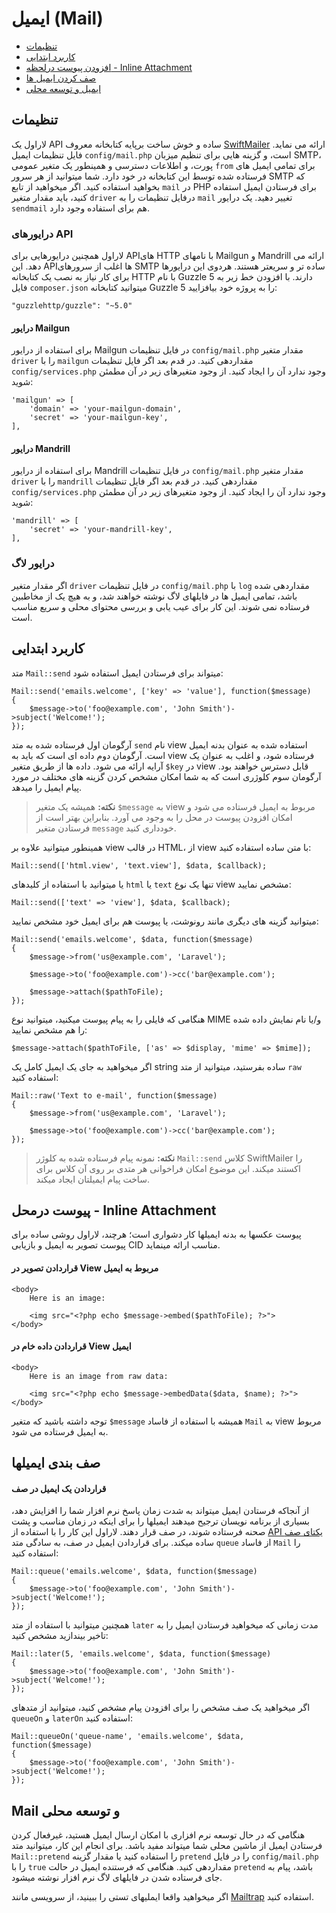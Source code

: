 # ایمیل (Mail)

- [تنظیمات](#configuration)
- [کاربرد ابتدایی](#basic-usage)
- [افزودن پیوست درلحظه - Inline Attachment](#embedding-inline-attachments)
- [صف کردن ایمیل ها](#queueing-mail)
- [ایمیل و توسعه محلی](#mail-and-local-development)

<a name="configuration"></a>
## تنظیمات

لاراول یک API ساده و خوش ساخت برپایه کتابخانه معروف [SwiftMailer](http://swiftmailer.org) ارائه می نماید. فایل تنظیمات ایمیل `config/mail.php` است، و گزینه هایی برای تنظیم میزبان SMTP، پورت، و اطلاعات دسترسی و همینطور یک متغیر عمومی `from` برای تمامی ایمیل های فرستاده شده توسط این کتابخانه در خود دارد. شما میتوانید از هر سرور SMTP که بخواهید استفاده کنید. اگر میخواهید از تابع `mail` در PHP برای فرستادن ایمیل استفاده کنید، باید مقدار متغیر `driver` درفایل تنظیمات را به `mail` تغییر دهید. یک درایور `sendmail` هم برای استفاده وجود دارد.

### درایورهای API

لاراول همچنین درایورهایی برای APIهای HTTP با نامهای Mailgun و Mandrill ارائه می دهد. این APIها اغلب از سرورهای SMTP ساده تر و سریعتر هستند. هردوی این درایورها برای کار نیاز به نصب یک کتابخانه HTTP با نام Guzzle 5 دارند. با افزودن خط زیر به فایل `composer.json` میتوانید کتابخانه Guzzle 5 را به پروژه خود بیافزایید:

	"guzzlehttp/guzzle": "~5.0"

#### درایور Mailgun

برای استفاده از درایور Mailgun در فایل تنظیمات `config/mail.php` مقدار متغیر `driver` را با `mailgun` مقداردهی کنید. در قدم بعد اگر فایل تنظیمات `config/services.php` وجود ندارد آن را ایجاد کنید. از وجود متغیرهای زیر در آن مطمئن شوید:

	'mailgun' => [
		'domain' => 'your-mailgun-domain',
		'secret' => 'your-mailgun-key',
	],

#### درایور Mandrill

برای استفاده از درایور Mandrill در فایل تنظیمات `config/mail.php` مقدار متغیر `driver` را با `mandrill` مقداردهی کنید. در قدم بعد اگر فایل تنظیمات `config/services.php` وجود ندارد آن را ایجاد کنید. از وجود متغیرهای زیر در آن مطمئن شوید:

	'mandrill' => [
		'secret' => 'your-mandrill-key',
	],

### درایور لاگ

اگر مقدار متغیر `driver` در فایل تنظیمات `config/mail.php` با `log` مقداردهی شده باشد، تمامی ایمیل ها در فایلهای لاگ نوشته خواهند شد، و به هیچ یک از مخاطبین فرستاده نمی شوند. این کار برای عیب یابی و بررسی محتوای محلی و سریع مناسب است.

<a name="basic-usage"></a>
## کاربرد ابتدایی

متد `Mail::send` میتواند برای فرستادن ایمیل استفاده شود:

	Mail::send('emails.welcome', ['key' => 'value'], function($message)
	{
		$message->to('foo@example.com', 'John Smith')->subject('Welcome!');
	});

آرگومان اول فرستاده شده به متد `send` نام view استفاده شده به عنوان بدنه ایمیل است. آرگومان دوم داده ای است که باید به view فرستاده شود، و اغلب به عنوان یک آرایه ارائه می شود. داده ها از طریق متغیر `$key` در view قابل دسترس خواهند بود. آرگومان سوم کلوژری است که به شما امکان مشخص کردن گزینه های مختلف در مورد پیام ایمیل را میدهد.

> **نکته:** همیشه یک متغیر `$message` به view مربوط به ایمیل فرستاده می شود و امکان افزودن پیوست در محل را به وجود می آورد. بنابراین بهتر است از فرستادن متغیر `message` خودداری کنید.

همینطور میتوانید علاوه بر view در قالب HTML، از view با متن ساده استفاده کنید:

	Mail::send(['html.view', 'text.view'], $data, $callback);

یا میتوانید با استفاده از کلیدهای `html` یا `text` تنها یک نوع view مشخص نمایید:

	Mail::send(['text' => 'view'], $data, $callback);

میتوانید گزینه های دیگری مانند رونوشت، یا پیوست هم برای ایمیل خود مشخص نمایید:

	Mail::send('emails.welcome', $data, function($message)
	{
		$message->from('us@example.com', 'Laravel');

		$message->to('foo@example.com')->cc('bar@example.com');

		$message->attach($pathToFile);
	});

هنگامی که فایلی را به پیام پیوست میکنید، میتوانید نوع MIME و/یا نام نمایش داده شده را هم مشخص نمایید:

	$message->attach($pathToFile, ['as' => $display, 'mime' => $mime]);

اگر میخواهید به جای یک ایمیل کامل یک string ساده بفرستید، میتوانید از متد `raw` استفاده کنید:

	Mail::raw('Text to e-mail', function($message)
	{
		$message->from('us@example.com', 'Laravel');

		$message->to('foo@example.com')->cc('bar@example.com');
	});

> **نکته:** نمونه پیام فرستاده شده به کلوژر `Mail::send` کلاس SwiftMailer را اکستند میکند. این موضوع امکان فراخوانی هر متدی بر روی آن کلاس برای ساخت پیام ایمیلتان ایجاد میکند.

<a name="embedding-inline-attachments"></a>
## پیوست درمحل - Inline Attachment

پیوست عکسها به بدنه ایمیلها کار دشواری است؛ هرچند، لاراول روشی ساده برای پیوست تصویر به ایمیل و بازیابی CID مناسب ارائه مینماید.

#### قراردادن تصویر در View مربوط به ایمیل

	<body>
		Here is an image:

		<img src="<?php echo $message->embed($pathToFile); ?>">
	</body>

#### قراردادن داده خام در View ایمیل

	<body>
		Here is an image from raw data:

		<img src="<?php echo $message->embedData($data, $name); ?>">
	</body>

توجه داشته باشید که متغیر `$message` همیشه با استفاده از فاساد `Mail` به view مربوط به ایمیل فرستاده می شود.

<a name="queueing-mail"></a>
## صف بندی ایمیلها

#### قراردادن یک ایمیل در صف

از آنجاکه فرستادن ایمیل میتواند به شدت زمان پاسخ نرم افزار شما را افزایش دهد، بسیاری از برنامه نویسان ترجیح میدهند ایمیلها را برای اینکه در زمان مناسب و پشت صحنه فرستاده شوند، در صف قرار دهند. لاراول این کار را با استفاده از [API یکتای صف](/docs/%7B%7Bversion%7D%7D/queues) ساده میکند. برای قراردادن ایمیل در صف، به سادگی متد `queue` از فاساد `Mail` را استفاده کنید:

	Mail::queue('emails.welcome', $data, function($message)
	{
		$message->to('foo@example.com', 'John Smith')->subject('Welcome!');
	});

همچنین میتوانید با استفاده از متد `later` مدت زمانی که میخواهید فرستادن ایمیل را به تاخیر بیندازید مشخص کنید:

	Mail::later(5, 'emails.welcome', $data, function($message)
	{
		$message->to('foo@example.com', 'John Smith')->subject('Welcome!');
	});

اگر میخواهید یک صف مشخص را برای افزودن پیام مشخص کنید، میتوانید از متدهای `queueOn` و `laterOn` استفاده کنید:

	Mail::queueOn('queue-name', 'emails.welcome', $data, function($message)
	{
		$message->to('foo@example.com', 'John Smith')->subject('Welcome!');
	});

<a name="mail-and-local-development"></a>
## Mail و توسعه محلی

هنگامی که در حال توسعه نرم افزاری با امکان ارسال ایمیل هستید، غیرفعال کردن فرستادن ایمیل از ماشین محلی شما میتواند مفید باشد. برای انجام این کار، میتوانید متد `Mail::pretend` را استفاده کنید یا مقدار گزینه `pretend` را در فایل `config/mail.php` را با `true` مقداردهی کنید. هنگامی که فرستنده ایمیل در حالت `pretend` باشد، پیام به جای فرستاده شدن در فایلهای لاگ نرم افزار نوشته میشود.

اگر میخواهید واقعا ایملیهای تستی را ببینید، از سرویسی مانند [Mailtrap](https://mailtrap.io) استفاده کنید.